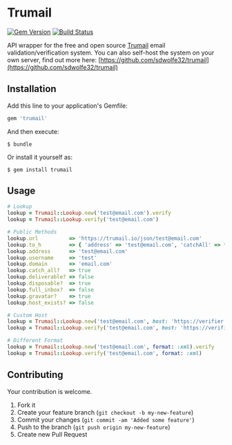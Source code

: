# Trumail

[![Gem Version](https://badge.fury.io/rb/trumail.svg)](http://badge.fury.io/rb/trumail)
[![Build Status](https://travis-ci.org/drexed/trumail.svg?branch=master)](https://travis-ci.org/drexed/trumail)

API wrapper for the free and open source [Trumail](https://trumail.io) email validation/verification system.
You can also self-host the system on your own server, find out more here: [https://github.com/sdwolfe32/trumail](https://github.com/sdwolfe32/trumail)

## Installation

Add this line to your application's Gemfile:

```ruby
gem 'trumail'
```

And then execute:

    $ bundle

Or install it yourself as:

    $ gem install trumail

## Usage
```ruby
# Lookup
lookup = Trumail::Lookup.new('test@email.com').verify
lookup = Trumail::Lookup.verify('test@email.com')

# Public Methods
lookup.url          => 'https://trumail.io/json/test@email.com'
lookup.to_h         => { 'address' => 'test@email.com', 'catchAll' => true, ... }
lookup.address      => 'test@email.com'
lookup.username     => 'test'
lookup.domain       => 'email.com'
lookup.catch_all?   => true
lookup.deliverable? => false
lookup.disposable?  => true
lookup.full_inbox?  => false
lookup.gravatar?    => true
lookup.host_exists? => false

# Custom Host
lookup = Trumail::Lookup.new('test@email.com', host: 'https://verifier.com').verify
lookup = Trumail::Lookup.verify('test@email.com', host: 'https://verifier.com')

# Different Format
lookup = Trumail::Lookup.new('test@email.com', format: :xml).verify
lookup = Trumail::Lookup.verify('test@email.com', format: :xml)
```

## Contributing

Your contribution is welcome.

1. Fork it
2. Create your feature branch (`git checkout -b my-new-feature`)
3. Commit your changes (`git commit -am 'Added some feature'`)
4. Push to the branch (`git push origin my-new-feature`)
5. Create new Pull Request
